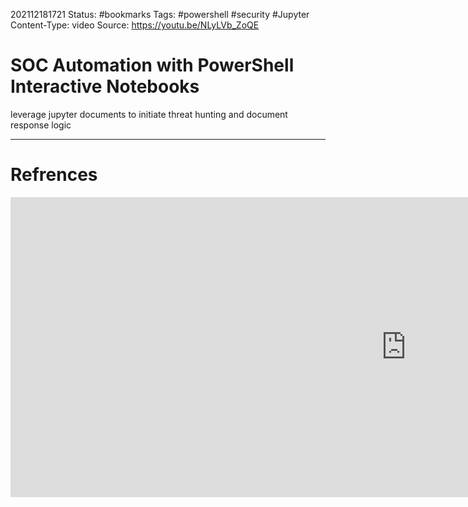 202112181721
Status: #bookmarks
Tags: #powershell #security #Jupyter 
Content-Type: video
Source: https://youtu.be/NLyLVb_ZoQE

# SOC Automation with PowerShell Interactive Notebooks
leverage jupyter documents to initiate threat hunting and document response logic

---
# Refrences
<iframe width="1266" height="480" src="https://www.youtube.com/embed/NLyLVb_ZoQE" title="YouTube video player" frameborder="0" allow="accelerometer; autoplay; clipboard-write; encrypted-media; gyroscope; picture-in-picture" allowfullscreen></iframe>